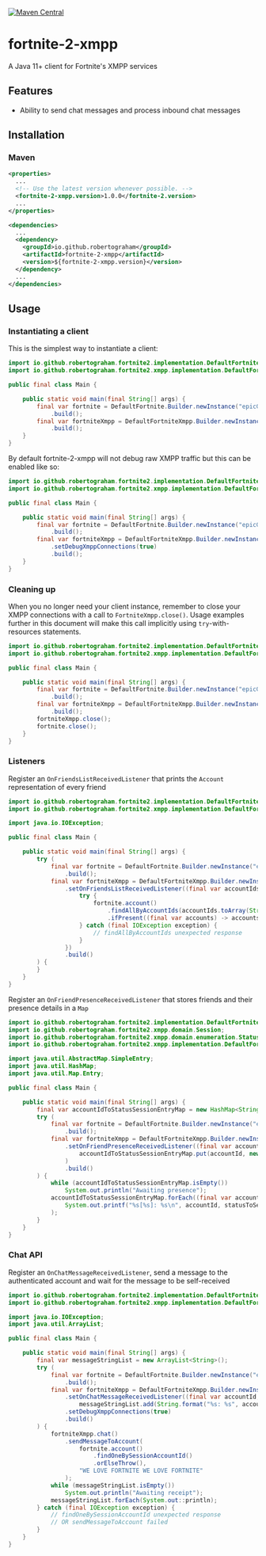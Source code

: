[![Maven Central](https://img.shields.io/maven-central/v/io.github.robertograham/fortnite-2-xmpp.svg?label=Maven%20Central&style=flat-square)](https://search.maven.org/search?q=g:%22io.github.robertograham%22%20AND%20a:%22fortnite-2-xmpp%22)

# fortnite-2-xmpp

A Java 11+ client for Fortnite's XMPP services

## Features

* Ability to send chat messages and process inbound chat messages

## Installation

### Maven

```xml
<properties>
  ...
  <!-- Use the latest version whenever possible. -->
  <fortnite-2-xmpp.version>1.0.0</fortnite-2.version>
  ...
</properties>

<dependencies>
  ...
  <dependency>
    <groupId>io.github.robertograham</groupId>
    <artifactId>fortnite-2-xmpp</artifactId>
    <version>${fortnite-2-xmpp.version}</version>
  </dependency>
  ...
</dependencies>
```

## Usage

### Instantiating a client

This is the simplest way to instantiate a client:

```java
import io.github.robertograham.fortnite2.implementation.DefaultFortnite;
import io.github.robertograham.fortnite2.xmpp.implementation.DefaultFortniteXmpp;

public final class Main {

    public static void main(final String[] args) {
        final var fortnite = DefaultFortnite.Builder.newInstance("epicGamesEmailAddress", "epicGamesPassword")
            .build();
        final var fortniteXmpp = DefaultFortniteXmpp.Builder.newInstance(fortnite)
            .build();
    }
}
```

By default fortnite-2-xmpp will not debug raw XMPP traffic but this can be enabled like so:

```java
import io.github.robertograham.fortnite2.implementation.DefaultFortnite;
import io.github.robertograham.fortnite2.xmpp.implementation.DefaultFortniteXmpp;

public final class Main {

    public static void main(final String[] args) {
        final var fortnite = DefaultFortnite.Builder.newInstance("epicGamesEmailAddress", "epicGamesPassword")
            .build();
        final var fortniteXmpp = DefaultFortniteXmpp.Builder.newInstance(fortnite)
            .setDebugXmppConnections(true)
            .build();
    }
}
```

### Cleaning up

When you no longer need your client instance, remember to close your XMPP connections with a call to `FortniteXmpp.close()`. Usage examples further in this document will make 
this call implicitly using `try`-with-resources statements.

```java
import io.github.robertograham.fortnite2.implementation.DefaultFortnite;
import io.github.robertograham.fortnite2.xmpp.implementation.DefaultFortniteXmpp;

public final class Main {

    public static void main(final String[] args) {
        final var fortnite = DefaultFortnite.Builder.newInstance("epicGamesEmailAddress", "epicGamesPassword")
            .build();
        final var fortniteXmpp = DefaultFortniteXmpp.Builder.newInstance(fortnite)
            .build();
        fortniteXmpp.close();
        fortnite.close();
    }
}
```

### Listeners

Register an `OnFriendsListReceivedListener` that prints the `Account` representation of every friend

```java
import io.github.robertograham.fortnite2.implementation.DefaultFortnite;
import io.github.robertograham.fortnite2.xmpp.implementation.DefaultFortniteXmpp;

import java.io.IOException;

public final class Main {

    public static void main(final String[] args) {
        try (
            final var fortnite = DefaultFortnite.Builder.newInstance("epicGamesEmailAddress", "epicGamesPassword")
                .build();
            final var fortniteXmpp = DefaultFortniteXmpp.Builder.newInstance(fortnite)
                .setOnFriendsListReceivedListener((final var accountIds) -> {
                    try {
                        fortnite.account()
                            .findAllByAccountIds(accountIds.toArray(String[]::new))
                            .ifPresent((final var accounts) -> accounts.forEach(System.out::println));
                    } catch (final IOException exception) {
                        // findAllByAccountIds unexpected response
                    }
                })
                .build()
        ) {
        }
    }
}
```

Register an `OnFriendPresenceReceivedListener` that stores friends and their presence details in a `Map`

```java
import io.github.robertograham.fortnite2.implementation.DefaultFortnite;
import io.github.robertograham.fortnite2.xmpp.domain.Session;
import io.github.robertograham.fortnite2.xmpp.domain.enumeration.Status;
import io.github.robertograham.fortnite2.xmpp.implementation.DefaultFortniteXmpp;

import java.util.AbstractMap.SimpleEntry;
import java.util.HashMap;
import java.util.Map.Entry;

public final class Main {

    public static void main(final String[] args) {
        final var accountIdToStatusSessionEntryMap = new HashMap<String, Entry<Status, Session>>();
        try (
            final var fortnite = DefaultFortnite.Builder.newInstance("epicGamesEmailAddress", "epicGamesPassword")
                .build();
            final var fortniteXmpp = DefaultFortniteXmpp.Builder.newInstance(fortnite)
                .setOnFriendPresenceReceivedListener((final var accountId, final var status, final var sessionOptional) ->
                    accountIdToStatusSessionEntryMap.put(accountId, new SimpleEntry<>(status, sessionOptional.orElse(null)))
                )
                .build()
        ) {
            while (accountIdToStatusSessionEntryMap.isEmpty())
                System.out.println("Awaiting presence");
            accountIdToStatusSessionEntryMap.forEach((final var accountId, final var statusToSessionEntry) ->
                System.out.printf("%s[%s]: %s\n", accountId, statusToSessionEntry.getKey(), statusToSessionEntry.getValue())
            );
        }
    }
}
```

### Chat API

Register an `OnChatMessageReceivedListener`, send a message to the authenticated account and wait for the message to be self-received

```java
import io.github.robertograham.fortnite2.implementation.DefaultFortnite;
import io.github.robertograham.fortnite2.xmpp.implementation.DefaultFortniteXmpp;

import java.io.IOException;
import java.util.ArrayList;

public final class Main {

    public static void main(final String[] args) {
        final var messageStringList = new ArrayList<String>();
        try (
            final var fortnite = DefaultFortnite.Builder.newInstance("epicGamesEmailAddress", "epicGamesPassword")
                .build();
            final var fortniteXmpp = DefaultFortniteXmpp.Builder.newInstance(fortnite)
                .setOnChatMessageReceivedListener((final var accountId, final var messageBody) ->
                    messageStringList.add(String.format("%s: %s", accountId, messageBody)))
                .setDebugXmppConnections(true)
                .build()
        ) {
            fortniteXmpp.chat()
                .sendMessageToAccount(
                    fortnite.account()
                        .findOneBySessionAccountId()
                        .orElseThrow(),
                    "WE LOVE FORTNITE WE LOVE FORTNITE"
                );
            while (messageStringList.isEmpty())
                System.out.println("Awaiting receipt");
            messageStringList.forEach(System.out::println);
        } catch (final IOException exception) {
            // findOneBySessionAccountId unexpected response
            // OR sendMessageToAccount failed
        }
    }
}
```